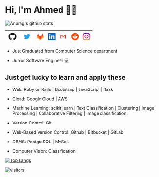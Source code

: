 # Hi, I'm Ahmed 👨‍💻

![Anurag's github stats](https://github-readme-stats.vercel.app/api?username=a-abdellatif98&show_icons=true&theme=dark)


| [<img src="https://raw.githubusercontent.com/a-abdellatif98/a-abdellatif98/master/img/github.png" alt="github logo" width="34">](https://github.com/a-abdellatif98) |  [<img src="https://raw.githubusercontent.com/a-abdellatif98/a-abdellatif98/master/img/twitter.png" alt="twitter logo" width="34">](https://twitter.com/a_abdellatif98) |  [<img src="https://raw.githubusercontent.com/a-abdellatif98/a-abdellatif98/master/img/gitlab.png" alt="gitlab logo" width="24">](https://gitlab.com/a-abdellatif98) |  [<img src="https://github.com/a-abdellatif98/a-abdellatif98/blob/master/img/linkedin.jpeg" alt="linkedin logo" width="24">](https://www.linkedin.com/in/a-abdellatif/) |  [<img src="https://github.com/a-abdellatif98/a-abdellatif98/blob/master/img/gmail.jpeg" alt="gmail logo" width="24">](Ahmed.abdelatife@gmail.com) | [<img src="https://github.com/a-abdellatif98/a-abdellatif98/blob/master/img/reddit.jpg" alt="reddit logo" width="24">](https://www.reddit.com/user/aabdellatif98/) | [<img src="https://github.com/a-abdellatif98/a-abdellatif98/blob/master/img/instagram.jpg" alt="insta logo" width="24">](https://www.instagram.com/a_abdellatif98/) 
|---|---|---|---|---|---|---|


* Just Graduated from Computer Science department  

* Junior Software Engineer 💻

## Just get lucky to learn and apply these  

* Web: Ruby on Rails | Bootstrap | JavaScript | flask  

* Cloud: Google Cloud | AWS

* Machine Learning: scikit learn | Text Classification | Clustering | Image Processing | Collaborative Filtering | Image classification.

* Version Control: Git

* Web-Based Version Control: Github | Bitbucket | GitLab

* DBMS: PostgreSQL | MySql.

* Computer Vision: Classification  

[![Top Langs](https://github-readme-stats.vercel.app/api/top-langs/?username=a-abdellatif98&layout=compact&theme=dark)](https://github.com/anuraghazra/github-readme-stats)


 ![visitors](https://visitor-badge.laobi.icu/badge?page_id=a-abdellatif98.a-abdellatif98)
